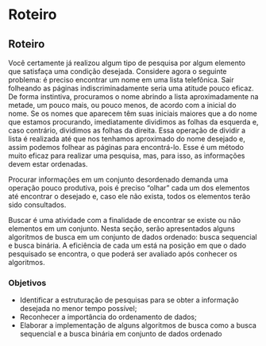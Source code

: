 # Roteiro

## Roteiro

Você certamente já realizou algum tipo de pesquisa por algum elemento que satisfaça uma condição desejada. Considere agora o seguinte problema: é preciso encontrar um nome em uma lista telefônica. Sair folheando as páginas indiscriminadamente seria uma atitude pouco eficaz. De forma instintiva, procuramos o nome abrindo a lista aproximadamente na metade, um pouco mais, ou pouco menos, de acordo com a inicial do nome. Se os nomes que aparecem têm suas iniciais maiores que a do nome que estamos procurando, imediatamente dividimos as folhas da esquerda e, caso contrário, dividimos as folhas da direita. Essa operação de dividir a lista é realizada até que nos tenhamos aproximado do nome desejado e, assim podemos folhear as páginas para encontrá-lo. Esse é um método muito eficaz para realizar uma pesquisa, mas, para isso, as informações devem estar ordenadas.

Procurar informações em um conjunto desordenado demanda uma operação pouco produtiva, pois é preciso “olhar” cada um dos elementos até encontrar o desejado e, caso ele não exista, todos os elementos terão sido consultados.

Buscar é uma atividade com a finalidade de encontrar se existe ou não elementos em um conjunto. Nesta seção, serão apresentados alguns algoritmos de busca em um conjunto de dados ordenado: busca sequencial e busca binária. A eficiência de cada um está na posição em que o dado pesquisado se encontra, o que poderá ser avaliado após conhecer os algoritmos.

### Objetivos

* Identificar a estruturação de pesquisas para se obter a informação desejada no menor tempo possível;
* Reconhecer a importância do ordenamento de dados; 
* Elaborar a implementação de alguns algoritmos de busca como a busca sequencial e a busca binária em conjunto de dados ordenado

